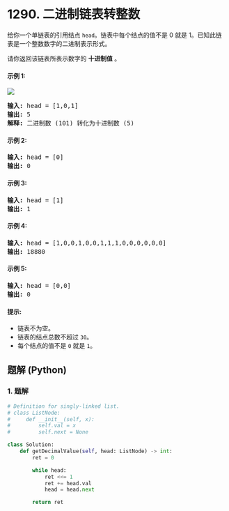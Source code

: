 # 1290. 二进制链表转整数
给你一个单链表的引用结点 ```head```。链表中每个结点的值不是 0 就是 1。已知此链表是一个整数数字的二进制表示形式。

请你返回该链表所表示数字的 **十进制值** 。

#### 示例 1:
![](https://assets.leetcode-cn.com/aliyun-lc-upload/uploads/2019/12/15/graph-1.png)
<pre>
<strong>输入:</strong> head = [1,0,1]
<strong>输出:</strong> 5
<strong>解释:</strong> 二进制数 (101) 转化为十进制数 (5)
</pre>

#### 示例 2:
<pre>
<strong>输入:</strong> head = [0]
<strong>输出:</strong> 0
</pre>

#### 示例 3:
<pre>
<strong>输入:</strong> head = [1]
<strong>输出:</strong> 1
</pre>

#### 示例 4:
<pre>
<strong>输入:</strong> head = [1,0,0,1,0,0,1,1,1,0,0,0,0,0,0]
<strong>输出:</strong> 18880
</pre>

#### 示例 5:
<pre>
<strong>输入:</strong> head = [0,0]
<strong>输出:</strong> 0
</pre>

#### 提示:
* 链表不为空。
* 链表的结点总数不超过 ```30```。
* 每个结点的值不是 ```0``` 就是 ```1```。

## 题解 (Python)

### 1. 题解
```Python
# Definition for singly-linked list.
# class ListNode:
#     def __init__(self, x):
#         self.val = x
#         self.next = None

class Solution:
    def getDecimalValue(self, head: ListNode) -> int:
        ret = 0

        while head:
            ret <<= 1
            ret += head.val
            head = head.next

        return ret
```
